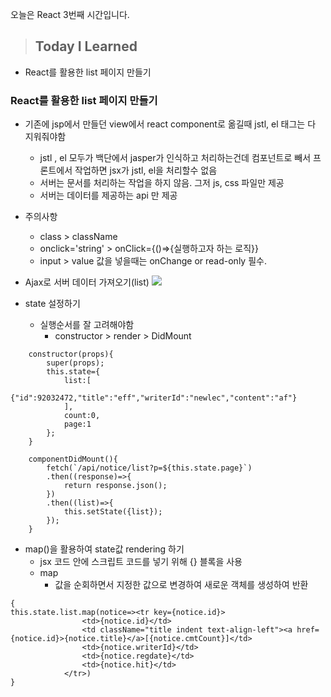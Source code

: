 오늘은 React 3번째 시간입니다.

> ## Today I Learned
  - React를 활용한 list 페이지 만들기

### React를 활용한 list 페이지 만들기
  - 기존에 jsp에서 만들던 view에서 react component로 옮길때 jstl, el 태그는 다 지워줘야함
    - jstl , el 모두가 백단에서 jasper가 인식하고 처리하는건데 컴포넌트로 빼서 프론트에서 작업하면 jsx가 jstl, el을 처리할수 없음
    - 서버는 문서를 처리하는 작업을 하지 않음. 그저 js, css 파일만 제공
    - 서버는 데이터를 제공하는 api 만 제공
  - 주의사항
    - class > className
    - onclick='string' > onClick={()=>{실행하고자 하는 로직}}
    - input > value 값을 넣을때는 onChange or read-only 필수.  
  - Ajax로 서버 데이터 가져오기(list)
  ![](https://images.velog.io/images/junjun-creator/post/95977dad-879c-48b5-b333-132b314bf3ef/%EC%8A%A4%ED%81%AC%EB%A6%B0%EC%83%B7%202021-01-21%20%EC%98%A4%EC%A0%84%2010.51.22.png)
  
  - state 설정하기
    - 실행순서를 잘 고려해야함
      - constructor > render > DidMount
```
	constructor(props){
		super(props);
		this.state={
			list:[
				{"id":92032472,"title":"eff","writerId":"newlec","content":"af"}
			],
			count:0,
			page:1
		};
	}
	
	componentDidMount(){
		fetch(`/api/notice/list?p=${this.state.page}`)
		.then((response)=>{
			return response.json();
		})
		.then((list)=>{
			this.setState({list});
		});
	}
```

  - map()을 활용하여 state값 rendering 하기
    - jsx 코드 안에 스크립트 코드를 넣기 위해 {} 블록을 사용
    - map
      - 값을 순회하면서 지정한 값으로 변경하여 새로운 객체를 생성하여 반환
```
{
this.state.list.map(notice=><tr key={notice.id}>
				<td>{notice.id}</td>
				<td className="title indent text-align-left"><a href={notice.id}>{notice.title}</a>[{notice.cmtCount}]</td>
				<td>{notice.writerId}</td>
				<td>{notice.regdate}</td>
				<td>{notice.hit}</td>
			</tr>)
}
```
